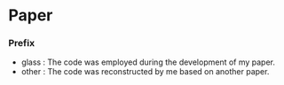 # Paper

### Prefix
- glass : The code was employed during the development of my paper.
- other : The code was reconstructed by me based on another paper.
